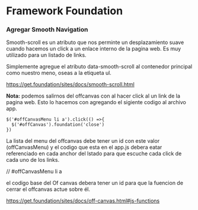 # Framework Foundation

### Agregar Smooth Navigation

Smooth-scroll es un atributo que nos perminte un desplazamiento suave cuando hacemos un click a un enlace interno de la pagina web. Es muy utilizado para un listado de links.

Simplemente agregue el atributo data-smooth-scroll al contenedor principal como nuestro meno, oseas a la etiqueta ul.

https://get.foundation/sites/docs/smooth-scroll.html

**Nota:** podemos salirnos del offcanvas con al hacer click al un link de la pagina web. Esto lo hacemos con agregando el sigiente codigo al archivo app.

```
$('#offCanvasMenu li a').click(() =>{
  $('#offCanvas').foundation('close')
})
```
La lista del menu del offcanvas debe tener un id con este valor (offCanvasMenu) y el codigo que esta en el app.js debera eatar referenciado en cada anchor del lstado para que escuche cada click de cada uno de los links.

// #offCanvasMenu li a

el codigo base del Of canvas debera tener un id para que la fuencion de cerrar el offcanvas actue sobre él.


https://get.foundation/sites/docs/off-canvas.html#js-functions
